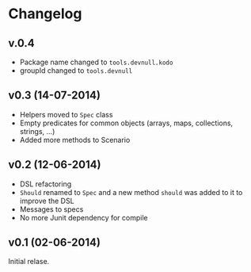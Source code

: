 # Changelog

## v.0.4

- Package name changed to `tools.devnull.kodo`
- groupId changed to `tools.devnull`

## v0.3 (14-07-2014)

- Helpers moved to `Spec` class
- Empty predicates for common objects (arrays, maps, collections, strings, ...)
- Added more methods to Scenario

## v0.2 (12-06-2014)

- DSL refactoring
- `Should` renamed to `Spec` and a new method `should` was added to it to
  improve the DSL
- Messages to specs
- No more Junit dependency for compile

## v0.1 (02-06-2014)

Initial relase.